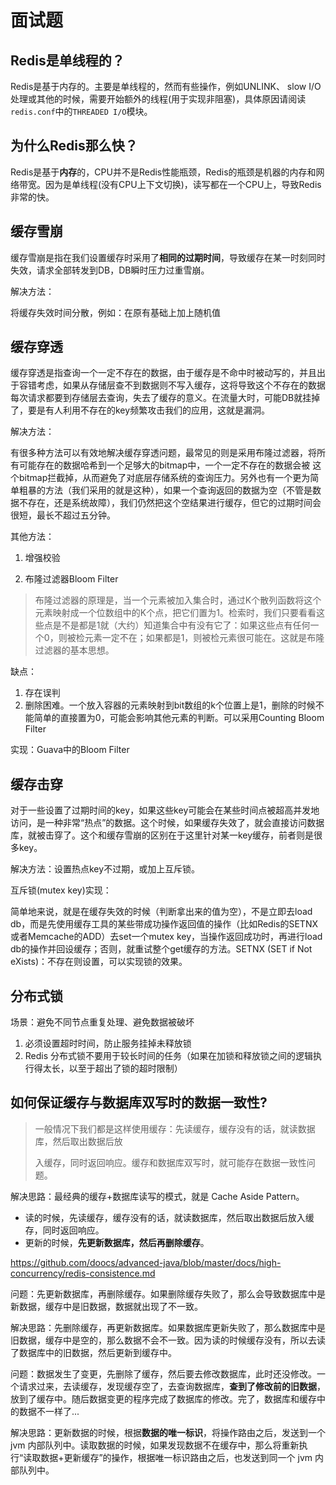 # 面试题



## Redis是单线程的？

Redis是基于内存的。主要是单线程的，然而有些操作，例如UNLINK、 slow I/O处理或其他的时候，需要开始额外的线程(用于实现非阻塞)，具体原因请阅读`redis.conf`中的`THREADED I/O`模块。



## 为什么Redis那么快？

Redis是基于**内存**的，CPU并不是Redis性能瓶颈，Redis的瓶颈是机器的内存和网络带宽。因为是单线程(没有CPU上下文切换)，读写都在一个CPU上，导致Redis非常的快。



## 缓存雪崩

缓存雪崩是指在我们设置缓存时采用了**相同的过期时间**，导致缓存在某一时刻同时失效，请求全部转发到DB，DB瞬时压力过重雪崩。



解决方法：

将缓存失效时间分散，例如：在原有基础上加上随机值



## 缓存穿透

缓存穿透是指查询一个一定不存在的数据，由于缓存是不命中时被动写的，并且出于容错考虑，如果从存储层查不到数据则不写入缓存，这将导致这个不存在的数据每次请求都要到存储层去查询，失去了缓存的意义。在流量大时，可能DB就挂掉了，要是有人利用不存在的key频繁攻击我们的应用，这就是漏洞。



解决方法：

有很多种方法可以有效地解决缓存穿透问题，最常见的则是采用布隆过滤器，将所有可能存在的数据哈希到一个足够大的bitmap中，一个一定不存在的数据会被 这个bitmap拦截掉，从而避免了对底层存储系统的查询压力。另外也有一个更为简单粗暴的方法（我们采用的就是这种），如果一个查询返回的数据为空（不管是数 据不存在，还是系统故障），我们仍然把这个空结果进行缓存，但它的过期时间会很短，最长不超过五分钟。



其他方法：

1. 增强校验

2. 布隆过滤器Bloom Filter

> 布隆过滤器的原理是，当一个元素被加入集合时，通过K个散列函数将这个元素映射成一个位数组中的K个点，把它们置为1。检索时，我们只要看看这些点是不是都是1就（大约）知道集合中有没有它了：如果这些点有任何一个0，则被检元素一定不在；如果都是1，则被检元素很可能在。这就是布隆过滤器的基本思想。



缺点：

1. 存在误判
2. 删除困难。一个放入容器的元素映射到bit数组的k个位置上是1，删除的时候不能简单的直接置为0，可能会影响其他元素的判断。可以采用Counting Bloom Filter



实现：Guava中的Bloom Filter



## 缓存击穿

对于一些设置了过期时间的key，如果这些key可能会在某些时间点被超高并发地访问，是一种非常“热点”的数据。这个时候，如果缓存失效了，就会直接访问数据库，就被击穿了。这个和缓存雪崩的区别在于这里针对某一key缓存，前者则是很多key。



解决方法：设置热点key不过期，或加上互斥锁。



互斥锁(mutex key)实现：



简单地来说，就是在缓存失效的时候（判断拿出来的值为空），不是立即去load db，而是先使用缓存工具的某些带成功操作返回值的操作（比如Redis的SETNX或者Memcache的ADD）去set一个mutex key，当操作返回成功时，再进行load db的操作并回设缓存；否则，就重试整个get缓存的方法。SETNX (SET if Not eXists)：不存在则设置，可以实现锁的效果。



## 分布式锁

场景：避免不同节点重复处理、避免数据被破坏

1. 必须设置超时时间，防止服务挂掉未释放锁
2. Redis 分布式锁不要用于较长时间的任务（如果在加锁和释放锁之间的逻辑执行得太长，以至于超出了锁的超时限制）



## 如何保证缓存与数据库双写时的数据⼀致性?

> ⼀般情况下我们都是这样使⽤缓存：先读缓存，缓存没有的话，就读数据库，然后取出数据后放
>
> ⼊缓存，同时返回响应。缓存和数据库双写时，就可能存在数据一致性问题。

解决思路：最经典的缓存+数据库读写的模式，就是 Cache Aside Pattern。

- 读的时候，先读缓存，缓存没有的话，就读数据库，然后取出数据后放入缓存，同时返回响应。
- 更新的时候，**先更新数据库，然后再删除缓存**。

https://github.com/doocs/advanced-java/blob/master/docs/high-concurrency/redis-consistence.md



问题：先更新数据库，再删除缓存。如果删除缓存失败了，那么会导致数据库中是新数据，缓存中是旧数据，数据就出现了不一致。

解决思路：先删除缓存，再更新数据库。如果数据库更新失败了，那么数据库中是旧数据，缓存中是空的，那么数据不会不一致。因为读的时候缓存没有，所以去读了数据库中的旧数据，然后更新到缓存中。



问题：数据发生了变更，先删除了缓存，然后要去修改数据库，此时还没修改。一个请求过来，去读缓存，发现缓存空了，去查询数据库，**查到了修改前的旧数据**，放到了缓存中。随后数据变更的程序完成了数据库的修改。完了，数据库和缓存中的数据不一样了...

解决思路：更新数据的时候，根据**数据的唯一标识**，将操作路由之后，发送到一个 jvm 内部队列中。读取数据的时候，如果发现数据不在缓存中，那么将重新执行“读取数据+更新缓存”的操作，根据唯一标识路由之后，也发送到同一个 jvm 内部队列中。